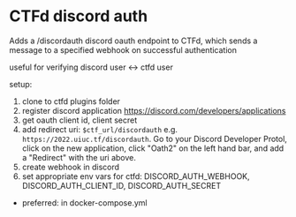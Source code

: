 # CTFd discord auth

Adds a /discordauth discord oauth endpoint to CTFd, which sends a message to a specified webhook on successful authentication

useful for verifying discord user <-> ctfd user


setup:

1. clone to ctfd plugins folder
2. register discord application https://discord.com/developers/applications
3. get oauth client id, client secret
5. add redirect uri: `$ctf_url/discordauth` e.g. `https://2022.uiuc.tf/discordauth`.
   Go to your Discord Developer Protol, click on the new application, click "Oath2" on the left hand bar, and add a "Redirect" with the uri above.
7. create webhook in discord
8. set appropriate env vars for ctfd: DISCORD_AUTH_WEBHOOK, DISCORD_AUTH_CLIENT_ID, DISCORD_AUTH_SECRET
  - preferred: in docker-compose.yml
